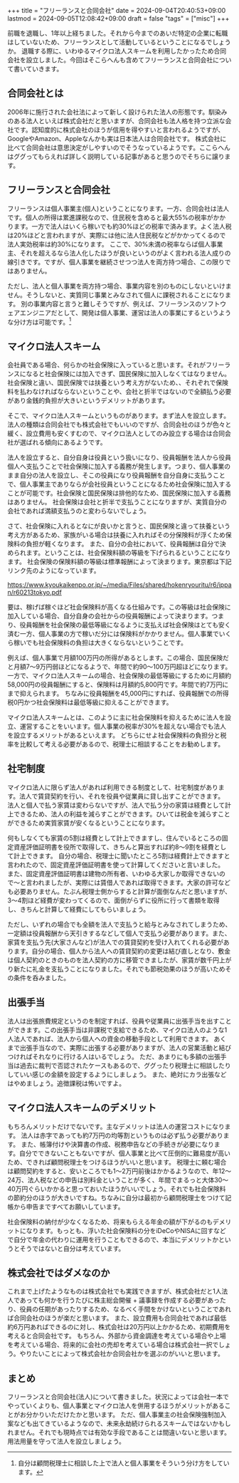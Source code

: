 +++
title = "フリーランスと合同会社"
date = 2024-09-04T20:40:53+09:00
lastmod = 2024-09-05T12:08:42+09:00
draft = false
"tags" = ["misc"]
+++

前職を退職し、1年以上経ちました。それから今までのあいだ特定の企業に転職はしていないため、フリーランスとして活動しているということになるでしょうか。
退職する際に、いわゆるマイクロ法人スキームを利用したかったため合同会社を設立しました。今回はそこらへんも含めてフリーランスと合同会社について書いていきます。

## 合同会社とは

2006年に施行された会社法によって新しく設けられた法人の形態です。馴染みのある法人といえば株式会社だと思いますが、合同会社も法人格を持つ立派な会社です。認知度的に株式会社のほうが信用を得やすいと言われるようですが、GoogleやAmazon、Appleなんかも実は日本法人は合同会社です。
株式会社に比べて合同会社は意思決定がしやすいのでそうなっているようです。ここらへんはググってもらえれば詳しく説明している記事があると思うのでそちらに譲ります。

## フリーランスと合同会社

フリーランスは個人事業主(個人)ということになります。一方、合同会社は法人です。個人の所得は累進課税なので、住民税を含めると最大55%の税率がかかります。一方で法人はいくら稼いでも約30%ほどの税率で済みます。よく法人税は20%ほどと言われますが、実際には他に法人住民税などがかかってくるので法人実効税率は約30%になります。
ここで、30%未満の税率ならば個人事業主、それを超えるなら法人化したほうが良いというのがよく言われる法人成りの線引きです。ですが、個人事業を継続させつつ法人を両方持つ場合、この限りではありません。

ただし、法人と個人事業を両方持つ場合、事業内容を別のものにしないといけません。そうしないと、実質同じ事業とみなされて個人に課税されることになります。
別の事業内容と言うと難しそうですが、例えば、フリーランスのソフトウェアエンジニアだとして、開発は個人事業、運営は法人の事業にするというような分け方は可能です。[^1]

## マイクロ法人スキーム

会社員である場合、何らかの社会保険に入っていると思います。それがフリーランスになると社会保険には加入できず、国民保険に加入しなくてはなりません。社会保険と違い、国民保険では扶養という考え方がないため、、それぞれで保険料を払わなければならないということや、会社と折半ではないので全額払う必要があり金銭的負担が大きいというデメリットがあります。

そこで、マイクロ法人スキームというものがあります。まず法人を設立します。法人の種類は合同会社でも株式会社でもいいのですが、合同会社のほうが色々と緩く、設立費用も安くすむので、マイクロ法人としてのみ設立する場合は合同会社が選ばれる傾向にあるようです。

法人を設立すると、自分自身は役員という扱いになり、役員報酬を法人から役員個人へ支払うことで社会保険に加入する義務が発生します。つまり、個人事業のまま自分の法人を設立し、そこの役員になり役員報酬を自分自身に支払うことで、個人事業主でありならが会社役員ということになるため社会保険に加入することが可能です。社会保険と国民保険は排他的なため、国民保険に加入する義務はありません。
社会保険は会社と折半で支払うことになりますが、実質自分の会社であれば満額支払うのと変わらないでしょう。

さて、社会保険に入れるとなにが良いかと言うと、国民保険と違って扶養という考え方があるため、家族がいる場合は扶養に入れればその分保険料が浮くため保険料の負担が軽くなります。
また、自分の会社において、役員報酬は自分で決められます。ということは、社会保険料額の等級を下げられるということになります。
社会保険の保険料額の等級は標準報酬によって決まります。東京都は下記リンク先のようになっています。

https://www.kyoukaikenpo.or.jp/~/media/Files/shared/hokenryouritu/r6/ippan/r60213tokyo.pdf

要は、稼げば稼ぐほど社会保険料が高くなる仕組みです。この等級は社会保険に加入している場合、自分自身の会社からの役員報酬によって決まります。つまり、役員報酬を社会保険の最低等級になるように支払えば社会保険はとても安く済む一方、個人事業の方で稼いだ分には保険料がかかりません。個人事業でいくら稼いでも社会保険料の負担は大きくならないということです。

例えば、個人事業で月額100万円の所得があるとします。この場合、国民保険だと月額7〜9万円弱ほどになるようで、年間で約90〜100万円超ほどになります。
一方で、マイクロ法人スキームの場合、社会保険の最低等級にするために月額約58,000円の役員報酬にすると、保険料は月額約5,800円です。年間で約7万円にまで抑えられます。
ちなみに役員報酬を45,000円にすれば、役員報酬での所得税0円かつ社会保険料は最低等級に抑えることができます。

マイクロ法人スキームとは、このように主に社会保険料を抑えるために法人を設立、運営することをいいます。個人事業の税率が30%を超えない場合でも法人を設立するメリットがあるといえます。
どちらにせよ社会保険料の負担分と税率を比較して考える必要があるので、税理士に相談することをお勧めします。

## 社宅制度

マイクロ法人に限らず法人があれば利用できる制度として、社宅制度があります。法人で賃貸契約を行い、それを役員や従業員に貸し出すことができます。
法人と個人で払う家賃は変わらないですが、法人で払う分の家賃は経費として計上できるため、法人の利益を減らすことができます。ひいては税金を減らすことができるため実質家賃が安くなるということになります。

何もしなくても家賃の5割は経費として計上できますし、住んでいるところの固定資産評価証明書を役所で取得して、きちんと算出すれば約8〜9割を経費として計上できます。
自分の場合、税理士に聞いたところ5割は経費計上できますと言われたので、固定資産評価証明書を使って計算してくださいと言いました。
また、固定資産評価証明書は建物の所有者、いわゆる大家しか取得できないので〜と言われましたが、実際には賃借人であれば取得できます。大家の許可なども必要ありません。たぶん税理士側からすると計算が面倒なんだと思いますが、3〜4割ほど経費が変わってくるので、面倒がらずに役所に行って書類を取得し、きちんと計算して経費にしてもらいましょう。

ただし、いずれの場合でも全額を法人で支払うと給与とみなされてしまうため、一定額は役員報酬から天引きするなどして個人で支払う必要があります。また、家賃を支払う先(大家さんなど)が法人での賃貸契約を受け入れてくれる必要があります。自分の場合、個人から法人への賃貸契約の変更は結び直しとなり、敷金は個人契約のときのものを法人契約の方に移管できましたが、家賃が数千円上がり新たに礼金を支払うことになりました。それでも節税効果のほうが高いためその条件を呑みました。

## 出張手当

法人は出張旅費規定というのを制定すれば、役員や従業員に出張手当を出すことができます。この出張手当は非課税で支給できるため、マイクロ法人のような1人法人であれば、法人から個人への資金の移動手段として利用できます。
あくまで出張手当なので、実際に出張する必要がありますが、法人の営業活動と結びつければそれなりに行ける人はいるでしょう。
ただ、あまりにも多額の出張手当は過去に裁判で否認されたケースもあるので、ググったり税理士に相談したりしていい感じの金額を設定するようにしましょう。
また、絶対にカラ出張などはやめましょう。追徴課税は怖いですよ。

## マイクロ法人スキームのデメリット

もちろんメリットだけでないです。主なデメリットは法人の運営コストになります。
法人は赤字であっても約7万円の均等割というものは必ず払う必要があります。
また、帳簿付けや決算書の作成、税務申告などの手続きが必要になります。自分でできないこともないですが、個人事業と比べて圧倒的に難易度が高いため、できれば顧問税理士をつけるほうがいいと思います。
税理士に頼む場合は顧問契約をすると、安いところでも1〜2万円前後はかかるようなので、年12〜24万、法人税などの申告は別料金ということが多く、年間でまるっと大体30〜40万円ぐらいかかると思っておいたほうがいいでしょう。それでも社会保険料の節約分のほうが大きいですね。ちなみに自分は最初から顧問税理士をつけて記帳から申告まですべてお願いしています。

社会保険料の納付が少なくなるため、将来もらえる年金の額が下がるのもデメリットになります。もっとも、浮いた社会保険料の分をiDeCoやNISAに回すなどで自分で年金の代わりに運用を行うこともできるので、本当にデメリットかというとそうではないと自分は考えています。

## 株式会社ではダメなのか

これまで上げたようなものは株式会社でも実践できますが、株式会社だと1人法人であっても何かを行うたびに株主総会開催 + 議事録を作成する必要があったり、役員の任期があったりするため、なるべく手間をかけないということであれば合同会社のほうが楽だと思います。
また、設立費用も合同会社であれば最低約6万円あればできるのに対し、株式会社は20万円以上かかるため、初期費用を考えると合同会社です。
もちろん、外部から資金調達を考えている場合や上場を考えている場合、将来的に会社の売却を考えている場合は株式会社一択でしょう。やりたいことによって株式会社か合同会社かを選ぶのがいいと思います。

## まとめ

フリーランスと合同会社(法人)について書きました。状況によっては会社一本でやっていくよりも、個人事業とマイクロ法人を併用するほうがメリットがあることがお分かりいただけたかと思います。
ただ、個人事業主の社会保険強制加入案なども出てきているようなので、未来永劫続けられるスキームではないかもしれません。それでも現時点では有効な手段であることは間違いないと思います。
用法用量を守って法人を設立しましょう。

[^1]: 自分は顧問税理士に相談した上で法人と個人事業をそういう分け方をしています。
